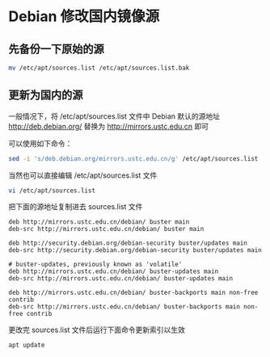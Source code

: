 # Debian 修改国内镜像源

## 先备份一下原始的源

```bash
mv /etc/apt/sources.list /etc/apt/sources.list.bak
```

## 更新为国内的源

一般情况下，将 /etc/apt/sources.list 文件中 Debian 默认的源地址 http://deb.debian.org/ 替换为 http://mirrors.ustc.edu.cn 即可

可以使用如下命令：

```bash
sed -i 's/deb.debian.org/mirrors.ustc.edu.cn/g' /etc/apt/sources.list
```

当然也可以直接编辑 /etc/apt/sources.list 文件

```bash
vi /etc/apt/sources.list
```

把下面的源地址复制进去 sources.list 文件

```text
deb http://mirrors.ustc.edu.cn/debian/ buster main
deb-src http://mirrors.ustc.edu.cn/debian/ buster main

deb http://security.debian.org/debian-security buster/updates main
deb-src http://security.debian.org/debian-security buster/updates main

# buster-updates, previously known as 'volatile'
deb http://mirrors.ustc.edu.cn/debian/ buster-updates main
deb-src http://mirrors.ustc.edu.cn/debian/ buster-updates main

deb http://mirrors.ustc.edu.cn/debian/ buster-backports main non-free contrib
deb-src http://mirrors.ustc.edu.cn/debian/ buster-backports main non-free contrib
```

更改完 sources.list 文件后运行下面命令更新索引以生效

```bash
apt update
```
